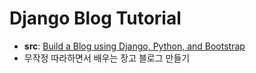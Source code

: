 # Django Blog Tutorial

- **src**: [Build a Blog using Django, Python, and Bootstrap](https://youtu.be/sMqDJovFO-Y)
- 무작정 따라하면서 배우는 장고 블로그 만들기
